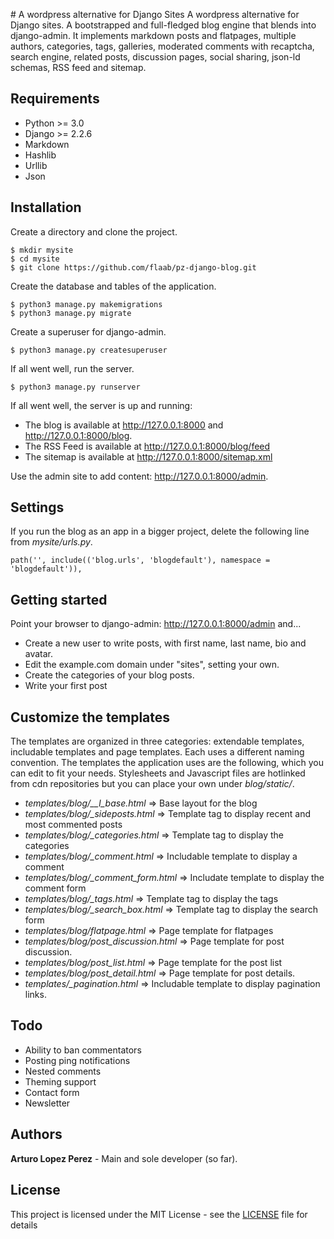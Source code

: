 # A wordpress alternative for Django Sites
A wordpress alternative for Django sites. A bootstrapped and full-fledged blog engine that blends into django-admin. It implements markdown posts and flatpages, multiple authors, categories, tags, galleries, moderated comments with recaptcha, search engine, related posts, discussion pages, social sharing, json-ld schemas, RSS feed and sitemap.

## Requirements
- Python >= 3.0
- Django >= 2.2.6
- Markdown
- Hashlib
- Urllib
- Json

## Installation
Create a directory and clone the project.
```
$ mkdir mysite
$ cd mysite
$ git clone https://github.com/flaab/pz-django-blog.git
```
Create the database and tables of the application.
```
$ python3 manage.py makemigrations
$ python3 manage.py migrate
```
Create a superuser for django-admin.
```
$ python3 manage.py createsuperuser
```
If all went well, run the server.
```
$ python3 manage.py runserver
```
If all went well, the server is up and running: 

- The blog is available at http://127.0.0.1:8000 and http://127.0.0.1:8000/blog.
- The RSS Feed is available at http://127.0.0.1:8000/blog/feed 
- The sitemap is available at http://127.0.0.1:8000/sitemap.xml 

Use the admin site to add content: http://127.0.0.1:8000/admin. 

## Settings 
If you run the blog as an app in a bigger project, delete the following line from *mysite/urls.py*.
```
path('', include(('blog.urls', 'blogdefault'), namespace = 'blogdefault')),
```

## Getting started
Point your browser to django-admin: http://127.0.0.1:8000/admin and...

- Create a new user to write posts, with first name, last name, bio and avatar.
- Edit the example.com domain under "sites", setting your own.
- Create the categories of your blog posts.
- Write your first post

## Customize the templates
The templates are organized in three categories: extendable templates, includable templates and page templates. Each uses a different naming convention. The templates the application uses are the following, which you can edit to fit your needs. Stylesheets and Javascript files are hotlinked from cdn repositories but you can place your own under *blog/static/*.

- *templates/blog/__l_base.html* => Base layout for the blog
- *templates/blog/_sideposts.html* => Template tag to display recent and most commented posts
- *templates/blog/_categories.html* => Template tag to display the categories
- *templates/blog/_comment.html* => Includable template to display a comment
- *templates/blog/_comment_form.html* => Includate template to display the comment form
- *templates/blog/_tags.html* => Template tag to display the tags
- *templates/blog/_search_box.html* => Template tag to display the search form
- *templates/blog/flatpage.html* => Page template for flatpages
- *templates/blog/post_discussion.html* => Page template for post discussion.
- *templates/blog/post_list.html* => Page template for the post list
- *templates/blog/post_detail.html* => Page template for post details.
- *templates/_pagination.html* => Includable template to display pagination links.

## Todo
- Ability to ban commentators
- Posting ping notifications
- Nested comments
- Theming support
- Contact form
- Newsletter

## Authors
**Arturo Lopez Perez** - Main and sole developer (so far).

## License
This project is licensed under the MIT License - see the [LICENSE](LICENSE) file for details